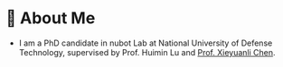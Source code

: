# 🤖 About Me
- I am a PhD candidate in nubot Lab at National University of Defense Technology, supervised by Prof. Huimin Lu and [Prof. Xieyuanli Chen](https://github.com/Chen-Xieyuanli).



